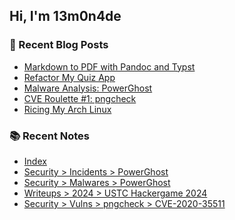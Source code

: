 ## Hi, I'm 13m0n4de

### 📰 Recent Blog Posts

<!-- BLOG-POST-LIST:START -->
- [Markdown to PDF with Pandoc and Typst](https://13m0n4de.vercel.app/blog/2025/07/20/markdown-to-pdf-with-pandoc-and-typst.html)
- [Refactor My Quiz App](https://13m0n4de.vercel.app/blog/2025/05/28/refactor-my-quiz-app.html)
- [Malware Analysis: PowerGhost](https://13m0n4de.vercel.app/blog/2025/04/01/malware-analysis-powerghost.html)
- [CVE Roulette #1: pngcheck](https://13m0n4de.vercel.app/blog/2025/01/30/cve-roulette-1-pngcheck.html)
- [Ricing My Arch Linux](https://13m0n4de.vercel.app/blog/2024/12/06/ricing-my-arch-linux.html)
<!-- BLOG-POST-LIST:END -->

### 📚 Recent Notes

<!-- NOTE-LIST:START -->
- [ Index](https://13m0n4de.vercel.app/cs/compiler/engineering_a_compiler/index.html)
- [Security &gt; Incidents &gt; PowerGhost](https://13m0n4de.vercel.app/sec/incidents/powerghost.html)
- [Security &gt; Malwares &gt; PowerGhost](https://13m0n4de.vercel.app/sec/malwares/powerghost.html)
- [Writeups &gt; 2024 &gt; USTC Hackergame 2024](https://13m0n4de.vercel.app/writeups/2024/hackergame2024.html)
- [Security &gt; Vulns &gt; pngcheck &gt; CVE-2020-35511](https://13m0n4de.vercel.app/sec/vulns/pngcheck/cve-2020-35511.html)
<!-- NOTE-LIST:END -->
